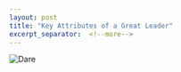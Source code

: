 ```yaml
---
layout: post
title: "Key Attributes of a Great Leader"
excerpt_separator:  <!--more-->
---
```


<img src="/blog/images/dare.jpg" alt="Dare">

<script type="text/javascript" src="https://platform-api.sharethis.com/js/sharethis.js#property=5eaba5f77525e90012616b98&product=inline-share-buttons" async="async"></script>

<div class="sharethis-inline-share-buttons"></div>